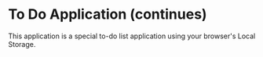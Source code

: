 # To Do Application (continues)
This application is a special to-do list application using your browser's Local Storage.
